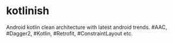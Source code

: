 # kotlinish
Android kotlin clean architecture with latest android trends. #AAC, #Dagger2, #Kotlin, #Retrofit, #ConstraintLayout etc.
